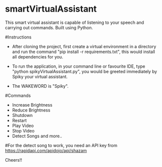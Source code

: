 # smartVirtualAssistant
This smart virtual assistant is capable of listening to your speech and carrying out commands. Built using Python.

#Instructions
- After cloning the project, first create a virtual environment in a directory and run the command "pip install -r requirements.txt",
this would install all dependencies for you.
- To run the application, in your command line or favourite IDE, type "python spikyVirtualAssistant.py", you would be greeted immediately by Spiky
your virtual assistant.

- The WAKEWORD is "Spiky".

#Commands

- Increase Brightness
- Reduce Brightness
- Shutdown
- Restart
- Play Video
- Stop Video
- Detect Songs and more..

#For the detect song to work, you need an API key from https://rapidapi.com/apidojo/api/shazam


Cheers!!

